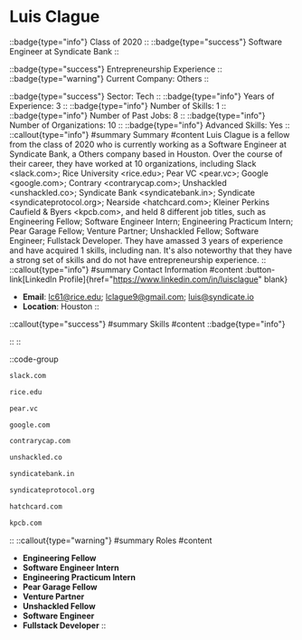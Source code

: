 # Luis Clague
::badge{type="info"}
Class of 2020
::
::badge{type="success"}
Software Engineer at Syndicate Bank
::

::badge{type="success"}
Entrepreneurship Experience
::
::badge{type="warning"}
Current Company: Others
::

::badge{type="success"}
Sector: Tech
::
::badge{type="info"}
Years of Experience: 3
::
::badge{type="info"}
Number of Skills: 1
::
::badge{type="info"}
Number of Past Jobs: 8
::
::badge{type="info"}
Number of Organizations: 10
::
::badge{type="info"}
Advanced Skills: Yes
::
::callout{type="info"}
#summary
Summary
#content
Luis Clague is a fellow from the class of 2020 who is currently working as a Software Engineer at Syndicate Bank, a Others company based in Houston. Over the course of their career, they have worked at 10 organizations, including Slack <slack.com>; Rice University <rice.edu>; Pear VC <pear.vc>; Google <google.com>; Contrary <contrarycap.com>; Unshackled <unshackled.co>; Syndicate Bank <syndicatebank.in>; Syndicate <syndicateprotocol.org>; Nearside <hatchcard.com>; Kleiner Perkins Caufield & Byers <kpcb.com>, and held 8 different job titles, such as Engineering Fellow; Software Engineer Intern; Engineering Practicum Intern; Pear Garage Fellow; Venture Partner; Unshackled Fellow; Software Engineer; Fullstack Developer. They have amassed 3 years of experience and have acquired 1 skills, including nan. It's also noteworthy that they have a strong set of skills and do not have entrepreneurship experience.
::
::callout{type="info"}
#summary
Contact Information
#content
:button-link[LinkedIn Profile]{href="https://www.linkedin.com/in/luisclague" blank}
- **Email**: lc61@rice.edu; lclague9@gmail.com; luis@syndicate.io
- **Location**: Houston
::

::callout{type="success"}
#summary
Skills
#content
::badge{type="info"}

::
::

::code-group
```bash [Slack]
slack.com
```
```bash [Rice University]
rice.edu
```
```bash [Pear VC]
pear.vc
```
```bash [Google]
google.com
```
```bash [Contrary]
contrarycap.com
```
```bash [Unshackled]
unshackled.co
```
```bash [Syndicate Bank]
syndicatebank.in
```
```bash [Syndicate]
syndicateprotocol.org
```
```bash [Nearside]
hatchcard.com
```
```bash [Kleiner Perkins Caufield & Byers]
kpcb.com
```
::
::callout{type="warning"}
#summary
Roles
#content
- **Engineering Fellow**
- **Software Engineer Intern**
- **Engineering Practicum Intern**
- **Pear Garage Fellow**
- **Venture Partner**
- **Unshackled Fellow**
- **Software Engineer**
- **Fullstack Developer**
::

